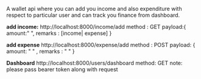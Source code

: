 A wallet api where you can add you income and also expenditure with respect to particular user and can track you finance from dashboard.

**add income:**
http://localhost:8000/income/add
method : GET
payload:{
amount:" ",
remarks : [income| expense]
}

**add expense**
http://localhost:8000/expense/add
method : POST
payload: {
amount: " " ,
remarks : " "
}

**Dashboard**
http://localhost:8000/users/dashboard
method: GET
note: please pass bearer token along with request
